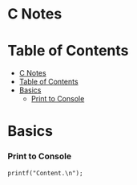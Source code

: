 # C Notes

# Table of Contents

- [C Notes](#c-notes)
- [Table of Contents](#table-of-contents)
- [Basics](#basics)
    - [Print to Console](#print-to-console)

# Basics

### Print to Console

```
printf("Content.\n");
```






